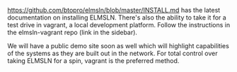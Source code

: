 https://github.com/btopro/elmsln/blob/master/INSTALL.md has the latest documentation on installing ELMSLN. There's also the ability to take it for a test drive in vagrant, a local development platform. Follow the instructions in the elmsln-vagrant repo (link in the sidebar).

We will have a public demo site soon as well which will highlight capabilities of the systems as they are built out in the network. For total control over taking ELMSLN for a spin, vagrant is the preferred method.
